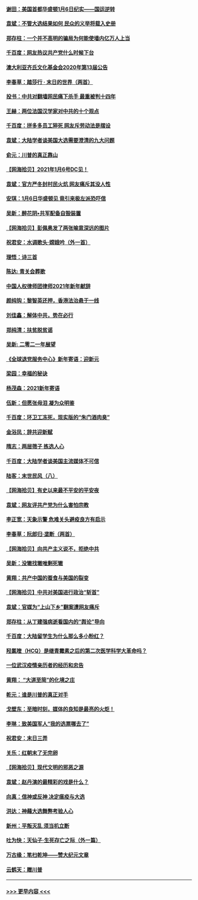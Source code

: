 #### [谢田：美国首都华盛顿1月6日纪实——国运逆转](../pages/nsc993/n12673190.md?t=01080502) 
#### [袁斌：不管大选结果如何 民众的义举将载入史册](../pages/nsc993/n12672787.md?t=01080502) 
#### [郑存柱：一个并不高明的骗局为何能使墙内亿万人上当](../pages/nsc993/n12671449.md?t=01080502) 
#### [千百度：网友热议共产党什么时候下台](../pages/nsc993/n12670442.md?t=01080502) 
#### [澳大利亚齐氏文化基金会2020年第13届公告](../pages/nsc993/n12670273.md?t=01080502) 
#### [李春草：踏莎行 · 末日的世界（两首）](../pages/nsc993/n12670253.md?t=01080502) 
#### [投书：中共对翻墙网民痛下杀手 最重被判十四年](../pages/nsc993/n12670190.md?t=01080502) 
#### [王赫：两位法国汉学家对中共的十个观点](../pages/nsc993/n12669593.md?t=01080502) 
#### [千百度：拼多多员工猝死 网友斥劳动法是摆设](../pages/nsc993/n12668081.md?t=01080502) 
#### [袁斌：大陆学者谈美国大选需要澄清的九大问题](../pages/nsc993/n12668023.md?t=01080502) 
#### [俞元：川普的真正靠山](../pages/nsc993/n12668000.md?t=01080502) 
#### [【网海拾贝】2021年1月6号DC见！](../pages/nsc993/n12664957.md?t=01080502) 
#### [袁斌：官方严冬封村民火炕 网友痛斥其没人性](../pages/nsc993/n12664882.md?t=01080502) 
#### [安琪：1月6日华盛顿见 竟引来极左派恐吓信](../pages/nsc993/n12664831.md?t=01080502) 
#### [吴新：醉花阴•共军配备自毁装置](../pages/nsc993/n12664766.md?t=01080502) 
#### [【网海拾贝】彭佩奥发了两张喻意深远的图片](../pages/nsc993/n12663515.md?t=01080502) 
#### [祝君安：水调歌头·嫦娥吟（外一首）](../pages/nsc993/n12663345.md?t=01080502) 
#### [理悟：诗三首](../pages/nsc993/n12663334.md?t=01080502) 
#### [陈达: 青关会葬歌](../pages/nsc993/n12663305.md?t=01080502) 
#### [中国人权律师团律师2021年新年献辞](../pages/nsc993/n12661792.md?t=01080502) 
#### [颜纯钩：黎智英还押，香港法治悬于一线](../pages/nsc993/n12661371.md?t=01080502) 
#### [刘佳鑫：解体中共，势在必行](../pages/nsc993/n12661335.md?t=01080502) 
#### [郑纯清：扶贫脱贫谣](../pages/nsc993/n12658729.md?t=01080502) 
#### [吴新: 二零二一年展望](../pages/nsc993/n12658664.md?t=01080502) 
#### [《全球退党服务中心》新年寄语：迎新元](../pages/nsc993/n12658408.md?t=01080502) 
#### [梁园：幸福的秘诀](../pages/nsc993/n12658061.md?t=01080502) 
#### [杨茂森：2021新年寄语](../pages/nsc993/n12658128.md?t=01080502) 
#### [伍新：但愿张母泪 凝为众明鉴](../pages/nsc993/n12656861.md?t=01080502) 
#### [千百度：环卫工冻死，现实版的“朱门酒肉臭”](../pages/nsc993/n12655588.md?t=01080502) 
#### [金浴凤：辞共迎新赋](../pages/nsc993/n12653369.md?t=01080502) 
#### [隋志：两层筛子 拣选人心](../pages/nsc993/n12653341.md?t=01080502) 
#### [千百度：大陆学者谈美国主流媒体不可信](../pages/nsc993/n12651269.md?t=01080502) 
#### [陆客：末世民风（八）](../pages/nsc993/n12648233.md?t=01080502) 
#### [【网海拾贝】有史以来最不平安的平安夜](../pages/nsc993/n12647164.md?t=01080502) 
#### [袁斌：网友评共产党为什么害怕宗教](../pages/nsc993/n12647003.md?t=01080502) 
#### [李正宽：天象示警 危难关头避疫良方有启示](../pages/nsc993/n12646262.md?t=01080502) 
#### [李春草：阮郎归‧垄断（两首）](../pages/nsc993/n12646302.md?t=01080502) 
#### [【网海拾贝】向共产主义说不，拒绝中共](../pages/nsc993/n12645941.md?t=01080502) 
#### [吴新：没辙找辙唯剩死辙](../pages/nsc993/n12643919.md?t=01080502) 
#### [黄翔：共产中国的蚕食与美国的裂变](../pages/nsc993/n12643727.md?t=01080502) 
#### [【网海拾贝】中共对美国进行政治“斩首”](../pages/nsc993/n12642290.md?t=01080502) 
#### [袁斌：官媒为“上山下乡”翻案遭网友痛斥](../pages/nsc993/n12642071.md?t=01080502) 
#### [郑存柱：从丁建强病逝看国内的“舆论”导向](../pages/nsc993/n12640944.md?t=01080502) 
#### [千百度：大陆留学生为什么那么多小粉红？](../pages/nsc993/n12639306.md?t=01080502) 
#### [羟氯喹（HCQ）是继青霉素之后的第二次医学科学大革命吗？](../pages/nsc993/n12638564.md?t=01080502) 
#### [一位武汉疫情亲历者的经历和忠告](../pages/nsc993/n12639029.md?t=01080502) 
#### [黄翔： “大道至简”的化境之庄](../pages/nsc993/n12637541.md?t=01080502) 
#### [乾元：谁是川普的真正对手](../pages/nsc993/n12637090.md?t=01080502) 
#### [戈壁东：至暗时刻，媒体的良知是最亮的火炬！](../pages/nsc993/n12637042.md?t=01080502) 
#### [李琳：致美国军人“我的选票哪去了”](../pages/nsc993/n12635351.md?t=01080502) 
#### [祝君安：末日三弄](../pages/nsc993/n12635324.md?t=01080502) 
#### [关乐：红朝末了无完卵](../pages/nsc993/n12635315.md?t=01080502) 
#### [【网海拾贝】现代文明的邪恶之源](../pages/nsc993/n12634425.md?t=01080502) 
#### [袁斌：赵丹演的最精彩的戏是什么？](../pages/nsc993/n12633316.md?t=01080502) 
#### [向真：信神或反神 决定瘟疫与大选](../pages/nsc993/n12632710.md?t=01080502) 
#### [洪达：神藉大选舞弊考验人心](../pages/nsc993/n12631962.md?t=01080502) 
#### [新州：平叛灭乱  须当机立断](../pages/nsc993/n12631946.md?t=01080502) 
#### [吐为快：天仙子‧生死存亡之际（外一篇）](../pages/nsc993/n12631927.md?t=01080502) 
#### [万古缘：笔扫乾坤——赞大纪元文章](../pages/nsc993/n12631922.md?t=01080502) 
#### [云鹤天：赠川普](../pages/nsc993/n12631823.md?t=01080502) 

----
#### [ >>> 更早内容 <<< ](../indexes/nsc993-earlier.md)
